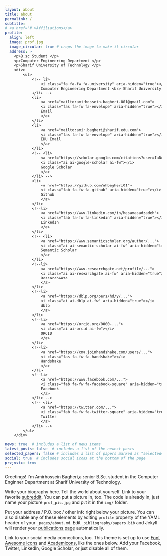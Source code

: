 ```yaml
---
layout: about
title: about
permalink: /
subtitle: 
# <a href='#'>Affiliations</a>
profile:
  align: left
  image: prof.jpg
  image_circular: true # crops the image to make it circular
  address: >   
    <p>B.sc Student </p> 
    <p>Computer Engineering Department </p>
    <p>Sharif University of Technology </p> 
    <div>
        <ul>
            <!-- li>
                <i class="fa fa-fw fa-university" aria-hidden="true"></i>
                Computer Engineering Department <br> Sharif University of Technology
            </li> -->
            <li>
                <a href="mailto:amirhossein.bagheri.001@gmail.com">
                <i class="fas fa-fw fa-envelope" aria-hidden="true"></i>
                Email
                </a>
            </li>
            <li>
                <a href="mailto:amir.bagheri@sharif.edu.com">
                <i class="fas fa-fw fa-envelope" aria-hidden="true"></i>
                EDU Email
                </a>
            </li>
            <!-- <li>
                <a href="https://scholar.google.com/citations?user=IaDc0OcAAAAJ">
                <i class="ai ai-google-scholar ai-fw"></i>
                Google Scholar
                </a>
            </li> -->
            <li>
                <a href="https://github.com/ahbagheri01">
                <i class="fab fa-fw fa-github" aria-hidden="true"></i>
                Github
                </a>
            </li>
            <!--li>
                <a href="https://www.linkedin.com/in/hesamasadzadeh">
                <i class="fab fa-fw fa-linkedin" aria-hidden="true"></i>
                LinkedIn
                </a>
            </li>
            <!-- <li>
                <a href="https://www.semanticscholar.org/author/...">
                <i class="ai ai-semantic-scholar ai-fw" aria-hidden="true"></i>
                Semantic Scholar
                </a>
            </li>
            <!--li>
                <a href="https://www.researchgate.net/profile/...">
                <i class="ai ai-researchgate ai-fw" aria-hidden="true"></i>
                ResearchGate
                </a>
            </li>
            <!--li>
                <a href="https://dblp.org/pers/hd/y/...">
                <i class="ai ai-dblp ai-fw" aria-hidden="true"></i>
                dblp
                </a>
            </li>
            <!--li>
                <a href="https://orcid.org/0000-...">
                <i class="ai ai-orcid ai-fw"></i>
                ORCID
                </a>
            </li>
            <!--li>
                <a href="https://cmu.joinhandshake.com/users/...">
                <i class="fas fa-fw fa-handshake"></i>
                Handshake
                </a>
            </li>
            <!--li>
                <a href="https://www.facebook.com/...">
                <i class="fab fa-fw fa-facebook-square" aria-hidden="true"></i>
                Facebook
                </a>
            </li> -->
            <!-- <li>
                <a href="https://twitter.com/...">
                <i class="fab fa-fw fa-twitter-square" aria-hidden="true"></i>
                Twitter
                </a>
            </li> -->
        </ul>
    </div>   

news: true  # includes a list of news items
latest_posts: false  # includes a list of the newest posts
selected_papers: false # includes a list of papers marked as "selected={true}"
social: true  # includes social icons at the bottom of the page
projects: true
--- 
```

Greetings! I'm Amirhossein Bagheri,a senior B.Sc. student in the Computer Enginner Department at Sharif University of Technology.

Write your biography here. Tell the world about yourself. Link to your favorite [subreddit](http://reddit.com). You can put a picture in, too. The code is already in, just name your picture `prof_pic.jpg` and put it in the `img/` folder.

Put your address / P.O. box / other info right below your picture. You can also disable any of these elements by editing `profile` property of the YAML header of your `_pages/about.md`. Edit `_bibliography/papers.bib` and Jekyll will render your [publications page](/publications/) automatically.

Link to your social media connections, too. This theme is set up to use [Font Awesome icons](http://fortawesome.github.io/Font-Awesome/) and [Academicons](https://jpswalsh.github.io/academicons/), like the ones below. Add your Facebook, Twitter, LinkedIn, Google Scholar, or just disable all of them.
